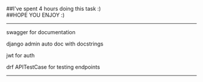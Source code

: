 ##I've spent 4 hours doing this task :)   
##HOPE YOU ENJOY :)

***

swagger for documentation

django admin auto doc with docstrings

jwt for auth

drf APITestCase for testing endpoints

***